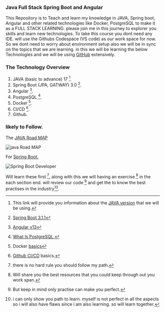 ### **Java Full Stack Spring Boot and Angular**

This Repository is to Teach and learn my knowledge in JAVA, Spring boot, Angular and other related technologies like Docker, PostgreSQL to make it as a FULL STACK LEARNING. please join me in this journey to explorer you skills and learn new technologies. To take this course you dont need any IDE. will use the Githubs Codespace (VS code) as our work space for now. So we dont need to worry about environment setup also we will be in sync on the topics that we are learning. in this we will be learning the below Technologies and we will be using [GitHub](https://github.com/) extensively.

### **The Technology Overview**

1. JAVA (basic to advance) 17 [^1].
2. Spring Boot (JPA, GATWAY) 3.0 [^2].
3. Angular [^3].
4. PostgreSQL [^4].
5. Docker [^5].
6. CI/CD [^6].
7. Github.

### **likely to Follow**.

The [JAVA Road MAP](https://roadmap.sh/java) 
   
![java Road MAP](https://github.com/navinkumar-net/musical-train/assets/123103678/e66023a7-7805-4fa4-b449-1e2a70c0bd91)

For [Spring Boot.](https://roadmap.sh/spring-boot)

![Spring Boot Developer](https://github.com/navinkumar-net/musical-train/assets/123103678/f123ee02-6730-47b9-8f93-bd13e73c68a3)

Will learn these first [^7], along with this we will having an exercise [^8] in the each section end. will review our code [^9] and get the to know the best practises in the industry[^10].

[^1]: This link will provide you information about the [JAVA version](https://dev.java/learn/) that we will be using.
[^2]: [Spring Boot 3.1.1](https://docs.spring.io/spring-boot/docs/3.1.1/reference/htmlsingle/) 
[^3]: [Angular v13](https://v13.angular.io/docs) 
[^4]: [What Is PostgreSQL ](https://www.postgresql.org/docs/15/index.html)
[^5]: Docker [basics](https://medium.com/dev-jam/docker-in-a-nutshell-f2e315211195)
[^6]: [Github CI/CD](https://resources.github.com/ci-cd/) basics.
[^7]: there is no hard rule you should follow my path. 
[^8]: Will share you the best resources that you could keep through out you work span.
[^9]: But keep in mind only practise can make you perfect. 
[^10]: i can only show you path to learn. myself is not perfect in all the aspects so i will also have flaws since i am also learning. so will learn together.
